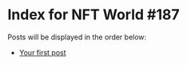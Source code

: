 # Index for NFT World #187
Posts will be displayed in the order below:

- [Your first post](./001-first.md)

